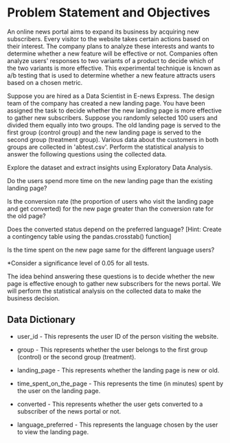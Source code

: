 # Problem Statement and Objectives
An online news portal aims to expand its business by acquiring new subscribers. Every visitor to the website takes certain actions based on their interest. The company plans to analyze these interests and wants to determine whether a new feature will be effective or not. Companies often analyze users' responses to two variants of a product to decide which of the two variants is more effective. This experimental technique is known as a/b testing that is used to determine whether a new feature attracts users based on a chosen metric.

Suppose you are hired as a Data Scientist in E-news Express. The design team of the company has created a new landing page. You have been assigned the task to decide whether the new landing page is more effective to gather new subscribers. Suppose you randomly selected 100 users and divided them equally into two groups. The old landing page is served to the first group (control group) and the new landing page is served to the second group (treatment group). Various data about the customers in both groups are collected in 'abtest.csv'. Perform the statistical analysis to answer the following questions using the collected data.

Explore the dataset and extract insights using Exploratory Data Analysis.

Do the users spend more time on the new landing page than the existing landing page?

Is the conversion rate (the proportion of users who visit the landing page and get converted) for the new page greater than the conversion rate for the old page?

Does the converted status depend on the preferred language? [Hint: Create a contingency table using the pandas.crosstab() function]

Is the time spent on the new page same for the different language users?

*Consider a significance level of 0.05 for all tests.

The idea behind answering these questions is to decide whether the new page is effective enough to gather new subscribers for the news portal. We will perform the statistical analysis on the collected data to make the business decision.

## Data Dictionary
- user_id - This represents the user ID of the person visiting the website.

- group - This represents whether the user belongs to the first group (control) or the second group (treatment).

- landing_page - This represents whether the landing page is new or old.

- time_spent_on_the_page - This represents the time (in minutes) spent by the user on the landing page.

- converted - This represents whether the user gets converted to a subscriber of the news portal or not.

- language_preferred - This represents the language chosen by the user to view the landing page.
